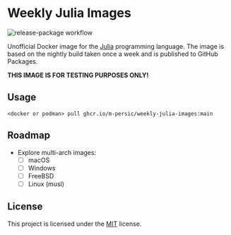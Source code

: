# Weekly Julia Images

![release-package workflow](https://github.com/M-PERSIC/Weekly-Julia-Images/actions/workflows/publish.yml/badge.svg)

Unofficial Docker image for the [Julia](https://julialang.org/) programming language. The image is based on the nightly build taken once a week and is published to GitHub Packages.

**THIS IMAGE IS FOR TESTING PURPOSES ONLY!** 

## Usage

```
<docker or podman> pull ghcr.io/m-persic/weekly-julia-images:main
```

## Roadmap

- Explore multi-arch images:
    - [ ] macOS
    - [ ] Windows
    - [ ] FreeBSD
    - [ ] Linux (musl)

## License

This project is licensed under the [MIT](./LICENSE) license.
